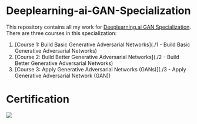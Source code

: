 # Deeplearning-ai-GAN-Specialization

This repository contains all my work for [Deeplearning.ai GAN Specialization](https://www.deeplearning.ai/generative-adversarial-networks-specialization/). There are three courses in this specialization:
1. [Course 1: Build Basic Generative Adversarial Networks](./1 - Build Basic Generative Adversarial Networks)
1. [Course 2: Build Better Generative Adversarial Networks](./2 - Build Better Generative Adversarial Networks)
1. [Course 3: Apply Generative Adversarial Networks (GANs)](./3 - Apply Generative Adversarial Network (GAN))

# Certification
![](./Coursera_GANs.png)